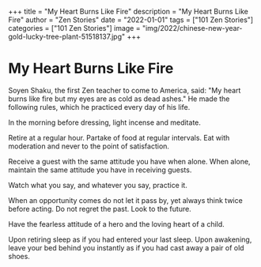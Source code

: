 +++
title = "My Heart Burns Like Fire"
description = "My Heart Burns Like Fire"
author = "Zen Stories"
date = "2022-01-01"
tags = ["101 Zen Stories"]
categories = ["101 Zen Stories"]
image =  "img/2022/chinese-new-year-gold-lucky-tree-plant-51518137.jpg"
+++

# My Heart Burns Like Fire

Soyen Shaku, the first Zen teacher to come to America, said: "My heart burns like fire but my eyes are as cold as dead ashes." He made the following rules, which he practiced every day of his life.

In the morning before dressing, light incense and meditate.

Retire at a regular hour. Partake of food at regular intervals. Eat with moderation and never to the point of satisfaction.

Receive a guest with the same attitude you have when alone. When alone, maintain the same attitude you have in receiving guests.

Watch what you say, and whatever you say, practice it.

When an opportunity comes do not let it pass by, yet always think twice before acting. Do not regret the past. Look to the future.

Have the fearless attitude of a hero and the loving heart of a child.

Upon retiring sleep as if you had entered your last sleep. Upon awakening, leave your bed behind you instantly as if you had cast away a pair of old shoes.
